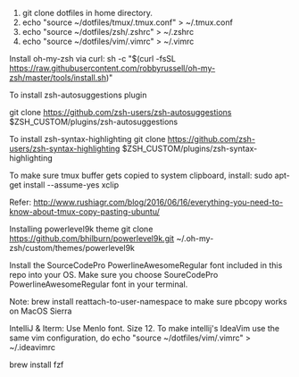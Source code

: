 1. git clone dotfiles in home directory. 
2. echo "source ~/dotfiles/tmux/.tmux.conf" > ~/.tmux.conf
3. echo "source ~/dotfiles/zsh/.zshrc" > ~/.zshrc
4. echo "source ~/dotfiles/vim/.vimrc" > ~/.vimrc

Install oh-my-zsh via curl: sh -c "$(curl -fsSL https://raw.githubusercontent.com/robbyrussell/oh-my-zsh/master/tools/install.sh)"

To install zsh-autosuggestions plugin 

git clone https://github.com/zsh-users/zsh-autosuggestions $ZSH_CUSTOM/plugins/zsh-autosuggestions

To install zsh-syntax-highlighting
git clone https://github.com/zsh-users/zsh-syntax-highlighting $ZSH_CUSTOM/plugins/zsh-syntax-highlighting

To make sure tmux buffer gets copied to system clipboard, install: 
sudo apt-get install --assume-yes xclip

Refer: http://www.rushiagr.com/blog/2016/06/16/everything-you-need-to-know-about-tmux-copy-pasting-ubuntu/

Installing powerlevel9k theme
git clone https://github.com/bhilburn/powerlevel9k.git ~/.oh-my-zsh/custom/themes/powerlevel9k

Install the SourceCodePro PowerlineAwesomeRegular font included in this repo into your OS.
Make sure you choose SoureCodePro PowerlineAwesomeRegular font in your terminal.

Note:
brew install reattach-to-user-namespace 
to make sure pbcopy works on MacOS Sierra

IntelliJ & Iterm: Use Menlo font. Size 12. 
To make intellij's IdeaVim use the same vim configuration, do echo "source ~/dotfiles/vim/.vimrc" > ~/.ideavimrc

brew install fzf
